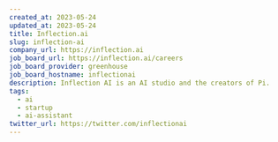 ```yaml
---
created_at: 2023-05-24
updated_at: 2023-05-24
title: Inflection.ai
slug: inflection-ai
company_url: https://inflection.ai
job_board_url: https://inflection.ai/careers
job_board_provider: greenhouse
job_board_hostname: inflectionai
description: Inflection AI is an AI studio and the creators of Pi.
tags:
  - ai
  - startup
  - ai-assistant
twitter_url: https://twitter.com/inflectionai
---
```

